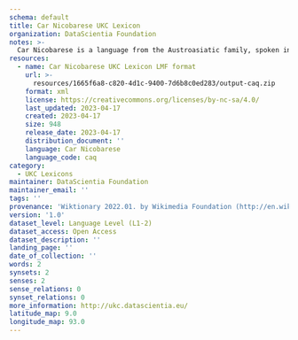 ```yaml
---
schema: default
title: Car Nicobarese UKC Lexicon
organization: DataScientia Foundation
notes: >-
  Car Nicobarese is a language from the Austroasiatic family, spoken in Eurasia. The UKC Lexicon of Car Nicobarese is represented as a lexico-semantic network. It consists of words, word senses, synsets, as well as sense-level and synset-level relationships.
resources:
  - name: Car Nicobarese UKC Lexicon LMF format
    url: >-
      resources/1665f6a8-c820-4d1c-9400-7d6b8c0ed283/output-caq.zip
    format: xml
    license: https://creativecommons.org/licenses/by-nc-sa/4.0/
    last_updated: 2023-04-17
    created: 2023-04-17
    size: 948
    release_date: 2023-04-17
    distribution_document: ''
    language: Car Nicobarese
    language_code: caq
category:
  - UKC Lexicons
maintainer: DataScientia Foundation
maintainer_email: ''
tags: ''
provenance: 'Wiktionary 2022.01. by Wikimedia Foundation (http://en.wiktionary.org); KinDiv: Kinship Diversity 1.0 by Temuulen Khishigsuren (http://ukc.disi.unitn.it/index.php/kinship/); Princeton WordNet 2.1 by Princeton University (https://wordnet.princeton.edu)'
version: '1.0'
dataset_level: Language Level (L1-2)
dataset_access: Open Access
dataset_description: ''
landing_page: ''
date_of_collection: ''
words: 2
synsets: 2
senses: 2
sense_relations: 0
synset_relations: 0
more_information: http://ukc.datascientia.eu/
latitude_map: 9.0
longitude_map: 93.0
---
```

